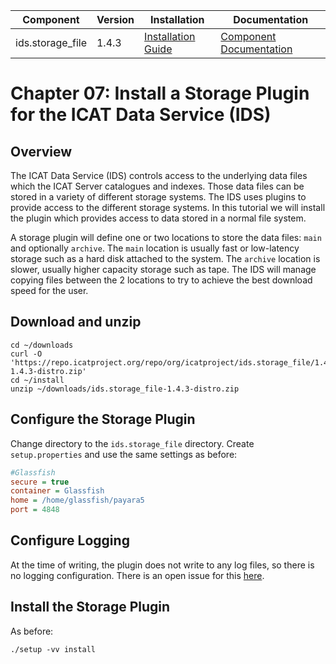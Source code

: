 | Component         | Version | Installation                                                                                      | Documentation |
| ---------         | ------- | ------------                                                                                      | ------------- |
| ids.storage_file  | 1.4.3   | [Installation Guide](https://repo.icatproject.org/site/ids/storage_file/1.4.3/installation.html)  | [Component Documentation](https://icatproject.org/user-documentation/icat-data-service) |

Chapter 07: Install a Storage Plugin for the ICAT Data Service (IDS)
===================================================================

Overview
--------

The ICAT Data Service (IDS) controls access to the underlying data files which the ICAT Server catalogues and indexes. Those data files can be stored in a variety of different storage systems. The IDS uses plugins to provide access to the different storage systems. In this tutorial we will install the plugin which provides access to data stored in a normal file system.

A storage plugin will define one or two locations to store the data files: `main` and optionally `archive`. The `main` location is usually fast or low-latency storage such as a hard disk attached to the system. The `archive` location is slower, usually higher capacity storage such as tape. The IDS will manage copying files between the 2 locations to try to achieve the best download speed for the user.

Download and unzip
------------------
```Shell
cd ~/downloads
curl -O 'https://repo.icatproject.org/repo/org/icatproject/ids.storage_file/1.4.3/ids.storage_file-1.4.3-distro.zip'
cd ~/install
unzip ~/downloads/ids.storage_file-1.4.3-distro.zip
```

Configure the Storage Plugin
----------------------------

Change directory to the `ids.storage_file` directory. Create `setup.properties` and use the same settings as before:
```INI
#Glassfish
secure = true
container = Glassfish
home = /home/glassfish/payara5
port = 4848
```

Configure Logging
-----------------

At the time of writing, the plugin does not write to any log files, so there is no logging configuration. There is an open issue for this [here](https://github.com/icatproject/ids.server/issues/76).

Install the Storage Plugin
--------------------------
As before:
```Shell
./setup -vv install
```


